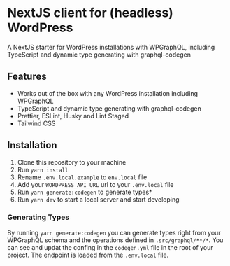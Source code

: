 # NextJS client for (headless) WordPress

A NextJS starter for WordPress installations with WPGraphQL, including TypeScript and dynamic type generating with graphql-codegen

## Features

- Works out of the box with any WordPress installation including WPGraphQL
- TypeScript and dynamic type generating with graphql-codegen
- Prettier, ESLint, Husky and Lint Staged
- Tailwind CSS

## Installation

1. Clone this repository to your machine
2. Run `yarn install`
3. Rename `.env.local.example` to `env.local` file
4. Add your `WORDPRESS_API_URL` url to your `.env.local` file
5. Run `yarn generate:codegen` to generate types\*
6. Run `yarn dev` to start a local server and start developing

### Generating Types

By running `yarn generate:codegen` you can generate types right from your WPGraphQL schema and the operations defined in `.src/graphql/**/*`. You can see and updat the confing in the `codegen.yml` file in the root of your project. The endpoint is loaded from the `.env.local` file.
